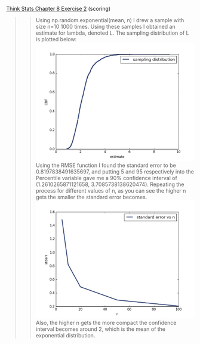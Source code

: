 [Think Stats Chapter 8 Exercise 2](http://greenteapress.com/thinkstats2/html/thinkstats2009.html#toc77) (scoring)

>> Using np.random.exponential(mean, n) I drew a sample with size n=10 1000 times. Using these samples I obtained an estimate for lambda, denoted L. The sampling distribution of L is plotted below:
![sampling distribution](https://raw.githubusercontent.com/ekruskal/dsp/master/figure_4.png)
Using the RMSE function I found the standard error to be 0.8197838491635697, and putting 5 and 95 respectively into the Percentile variable gave me a 90% confidence interval of (1.2610265871121658, 3.7085738138620474). Repeating the process for different values of n, as you can see the higher n gets the smaller the standard error becomes.
![standerr vs n](https://raw.githubusercontent.com/ekruskal/dsp/master/figure_5.png)
Also, the higher n gets the more compact the confidence interval becomes around 2, which is the mean of the exponential distribution.
